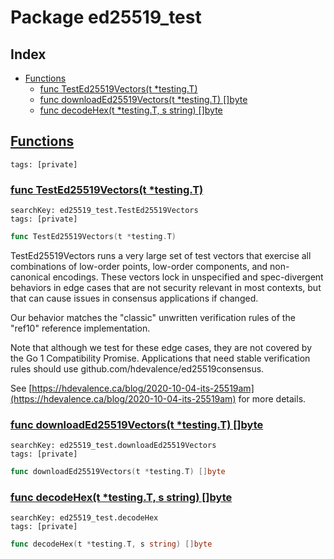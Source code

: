 # Package ed25519_test

## Index

* [Functions](#func)
    * [func TestEd25519Vectors(t *testing.T)](#TestEd25519Vectors)
    * [func downloadEd25519Vectors(t *testing.T) []byte](#downloadEd25519Vectors)
    * [func decodeHex(t *testing.T, s string) []byte](#decodeHex)


## <a id="func" href="#func">Functions</a>

```
tags: [private]
```

### <a id="TestEd25519Vectors" href="#TestEd25519Vectors">func TestEd25519Vectors(t *testing.T)</a>

```
searchKey: ed25519_test.TestEd25519Vectors
tags: [private]
```

```Go
func TestEd25519Vectors(t *testing.T)
```

TestEd25519Vectors runs a very large set of test vectors that exercise all combinations of low-order points, low-order components, and non-canonical encodings. These vectors lock in unspecified and spec-divergent behaviors in edge cases that are not security relevant in most contexts, but that can cause issues in consensus applications if changed. 

Our behavior matches the "classic" unwritten verification rules of the "ref10" reference implementation. 

Note that although we test for these edge cases, they are not covered by the Go 1 Compatibility Promise. Applications that need stable verification rules should use github.com/hdevalence/ed25519consensus. 

See [https://hdevalence.ca/blog/2020-10-04-its-25519am](https://hdevalence.ca/blog/2020-10-04-its-25519am) for more details. 

### <a id="downloadEd25519Vectors" href="#downloadEd25519Vectors">func downloadEd25519Vectors(t *testing.T) []byte</a>

```
searchKey: ed25519_test.downloadEd25519Vectors
tags: [private]
```

```Go
func downloadEd25519Vectors(t *testing.T) []byte
```

### <a id="decodeHex" href="#decodeHex">func decodeHex(t *testing.T, s string) []byte</a>

```
searchKey: ed25519_test.decodeHex
tags: [private]
```

```Go
func decodeHex(t *testing.T, s string) []byte
```

